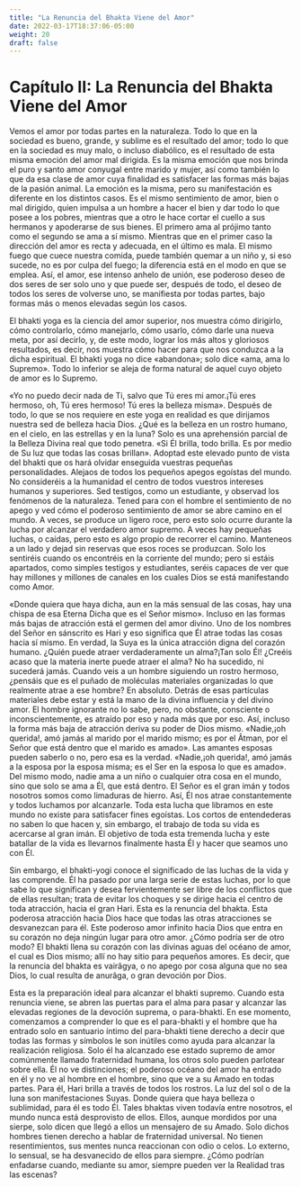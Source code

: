 ```yaml
---
title: "La Renuncia del Bhakta Viene del Amor"
date: 2022-03-17T18:37:06-05:00
weight: 20
draft: false
---
```


# Capítulo II: La Renuncia del Bhakta Viene del Amor

Vemos el amor por todas partes en la naturaleza. Todo lo que en la sociedad es bueno, grande, y sublime es el resultado del amor; todo lo que en la sociedad es muy malo, o incluso diabólico, es el resultado de esta misma emoción del amor mal dirigida. Es la misma emoción que nos brinda el puro y santo amor conyugal entre marido y mujer, así como también lo que da esa clase de amor cuya finalidad es satisfacer las formas más bajas de la pasión animal. La emoción es la misma, pero su manifestación es diferente en los distintos casos. Es el mismo sentimiento de amor, bien o mal dirigido, quien impulsa a un hombre a hacer el bien y dar todo lo que posee a los pobres, mientras que a otro le hace cortar el cuello a sus hermanos y apoderarse de sus bienes. El primero ama al prójimo tanto como el segundo se ama a sí mismo. Mientras que en el primer caso la dirección del amor es recta y adecuada, en el último es mala. El mismo fuego que cuece nuestra comida, puede también quemar a un niño y, si eso sucede, no es por culpa del fuego; la diferencia está en el modo en que se emplea. Así, el amor, ese intenso anhelo de unión, ese poderoso deseo de dos seres de ser solo uno y que puede ser, después de todo, el deseo de todos los seres de volverse uno, se manifiesta por todas partes, bajo formas más o menos elevadas según los casos.

El bhakti yoga es la ciencia del amor superior, nos muestra cómo dirigirlo, cómo controlarlo, cómo manejarlo, cómo usarlo, cómo darle una nueva meta, por así decirlo, y, de este modo, lograr los más altos y gloriosos resultados, es decir, nos muestra cómo hacer para que nos conduzca a la dicha espiritual. El bhakti yoga no dice «abandona»; solo dice «ama, ama lo Supremo». Todo lo inferior se aleja de forma natural de aquel cuyo objeto de amor es lo Supremo.

«Yo no puedo decir nada de Ti, salvo que Tú eres mi amor.¡Tú eres hermoso, oh, Tú eres hermoso\! Tú eres la belleza misma». Después de todo, lo que se nos requiere en este yoga en realidad es que dirijamos nuestra sed de belleza hacia Dios. ¿Qué es la belleza en un rostro humano, en el cielo, en las estrellas y en la luna? Solo es una aprehensión parcial de la Belleza Divina real que todo penetra. «Si Él brilla, todo brilla. Es por medio de Su luz que todas las cosas brillan». Adoptad este elevado punto de vista del bhakti que os hará olvidar enseguida vuestras pequeñas personalidades. Alejaos de todos los pequeños apegos egoístas del mundo. No consideréis a la humanidad el centro de todos vuestros intereses humanos y superiores. Sed testigos, como un estudiante, y observad los fenómenos de la naturaleza. Tened para con el hombre el sentimiento de no apego y ved cómo el poderoso sentimiento de amor se abre camino en el mundo. A veces, se produce un ligero roce, pero esto solo ocurre durante la lucha por alcanzar el verdadero amor supremo. A veces hay pequeñas luchas, o caídas, pero esto es algo propio de recorrer el camino. Manteneos a un lado y dejad sin reservas que esos roces se produzcan. Solo los sentiréis cuando os encontréis en la corriente del mundo; pero si estáis apartados, como simples testigos y estudiantes, seréis capaces de ver que hay millones y millones de canales en los cuales Dios se está manifestando como Amor.

«Donde quiera que haya dicha, aun en la más sensual de las cosas, hay una chispa de esa Eterna Dicha que es el Señor mismo». Incluso en las formas más bajas de atracción está el germen del amor divino. Uno de los nombres del Señor en sánscrito es Hari y eso significa que Él atrae todas las cosas hacia sí mismo. En verdad, la Suya es la única atracción digna del corazón humano. ¿Quién puede atraer verdaderamente un alma?¡Tan solo Él\! ¿Creéis acaso que la materia inerte puede atraer el alma? No ha sucedido, ni sucederá jamás. Cuando veis a un hombre siguiendo un rostro hermoso, ¿pensáis que es el puñado de moléculas materiales organizadas lo que realmente atrae a ese hombre? En absoluto. Detrás de esas partículas materiales debe estar y está la mano de la divina influencia y del divino amor. El hombre ignorante no lo sabe, pero, no obstante, consciente o inconscientemente, es atraído por eso y nada más que por eso. Así, incluso la forma más baja de atracción deriva su poder de Dios mismo. «Nadie,¡oh querida\!, amó jamás al marido por el marido mismo; es por el Âtman, por el Señor que está dentro que el marido es amado». Las amantes esposas pueden saberlo o no, pero esa es la verdad. «Nadie,¡oh querida\!, amó jamás a la esposa por la esposa misma; es el Ser en la esposa lo que es amado». Del mismo modo, nadie ama a un niño o cualquier otra cosa en el mundo, sino que solo se ama a Él, que está dentro. El Señor es el gran imán y todos nosotros somos como limaduras de hierro. Así, Él nos atrae constantemente y todos luchamos por alcanzarle. Toda esta lucha que libramos en este mundo no existe para satisfacer fines egoístas. Los cortos de entendederas no saben lo que hacen y, sin embargo, el trabajo de toda su vida es acercarse al gran imán. El objetivo de toda esta tremenda lucha y este batallar de la vida es llevarnos finalmente hasta Él y hacer que seamos uno con Él.

Sin embargo, el bhakti-yogi conoce el significado de las luchas de la vida y las comprende. Él ha pasado por una larga serie de estas luchas, por lo que sabe lo que significan y desea fervientemente ser libre de los conflictos que de ellas resultan; trata de evitar los choques y se dirige hacia el centro de toda atracción, hacia el gran Hari. Esta es la renuncia del bhakta. Esta poderosa atracción hacia Dios hace que todas las otras atracciones se desvanezcan para él. Este poderoso amor infinito hacia Dios que entra en su corazón no deja ningún lugar para otro amor. ¿Cómo podría ser de otro modo? El bhakti llena su corazón con las divinas aguas del océano de amor, el cual es Dios mismo; allí no hay sitio para pequeños amores. Es decir, que la renuncia del bhakta es vairâgya, o no apego por cosa alguna que no sea Dios, lo cual resulta de anurâga, o gran devoción por Dios.

Esta es la preparación ideal para alcanzar el bhakti supremo. Cuando esta renuncia viene, se abren las puertas para el alma para pasar y alcanzar las elevadas regiones de la devoción suprema, o para-bhakti. En ese momento, comenzamos a comprender lo que es el para-bhakti y el hombre que ha entrado solo en santuario íntimo del para-bhakti tiene derecho a decir que todas las formas y símbolos le son inútiles como ayuda para alcanzar la realización religiosa. Solo él ha alcanzado ese estado supremo de amor comúnmente llamado fraternidad humana, los otros solo pueden parlotear sobre ella. Él no ve distinciones; el poderoso océano del amor ha entrado en él y no ve al hombre en el hombre, sino que ve a su Amado en todas partes. Para él, Hari brilla a través de todos los rostros. La luz del sol o de la luna son manifestaciones Suyas. Donde quiera que haya belleza o sublimidad, para él es todo Él. Tales bhaktas viven todavía entre nosotros, el mundo nunca está desprovisto de ellos. Ellos, aunque mordidos por una sierpe, solo dicen que llegó a ellos un mensajero de su Amado. Solo dichos hombres tienen derecho a hablar de fraternidad universal. No tienen resentimientos, sus mentes nunca reaccionan con odio o celos. Lo externo, lo sensual, se ha desvanecido de ellos para siempre. ¿Cómo podrían enfadarse cuando, mediante su amor, siempre pueden ver la Realidad tras las escenas?
